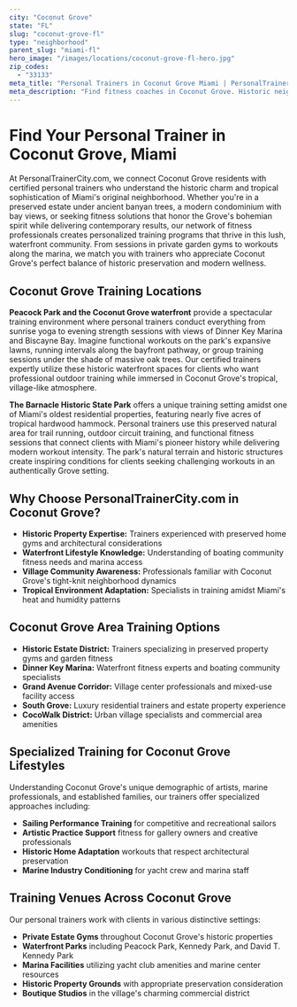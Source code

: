 ```yaml
---
city: "Coconut Grove"
state: "FL"
slug: "coconut-grove-fl"
type: "neighborhood"
parent_slug: "miami-fl"
hero_image: "/images/locations/coconut-grove-fl-hero.jpg"
zip_codes:
  - "33133"
meta_title: "Personal Trainers in Coconut Grove Miami | PersonalTrainerCity.com"
meta_description: "Find fitness coaches in Coconut Grove. Historic neighborhood training, waterfront workouts, and luxury wellness in this Miami enclave."
---
```


# Find Your Personal Trainer in Coconut Grove, Miami

At PersonalTrainerCity.com, we connect Coconut Grove residents with certified personal trainers who understand the historic charm and tropical sophistication of Miami's original neighborhood. Whether you're in a preserved estate under ancient banyan trees, a modern condominium with bay views, or seeking fitness solutions that honor the Grove's bohemian spirit while delivering contemporary results, our network of fitness professionals creates personalized training programs that thrive in this lush, waterfront community. From sessions in private garden gyms to workouts along the marina, we match you with trainers who appreciate Coconut Grove's perfect balance of historic preservation and modern wellness.

## Coconut Grove Training Locations

**Peacock Park and the Coconut Grove waterfront** provide a spectacular training environment where personal trainers conduct everything from sunrise yoga to evening strength sessions with views of Dinner Key Marina and Biscayne Bay. Imagine functional workouts on the park's expansive lawns, running intervals along the bayfront pathway, or group training sessions under the shade of massive oak trees. Our certified trainers expertly utilize these historic waterfront spaces for clients who want professional outdoor training while immersed in Coconut Grove's tropical, village-like atmosphere.

**The Barnacle Historic State Park** offers a unique training setting amidst one of Miami's oldest residential properties, featuring nearly five acres of tropical hardwood hammock. Personal trainers use this preserved natural area for trail running, outdoor circuit training, and functional fitness sessions that connect clients with Miami's pioneer history while delivering modern workout intensity. The park's natural terrain and historic structures create inspiring conditions for clients seeking challenging workouts in an authentically Grove setting.

## Why Choose PersonalTrainerCity.com in Coconut Grove?

*   **Historic Property Expertise:** Trainers experienced with preserved home gyms and architectural considerations
*   **Waterfront Lifestyle Knowledge:** Understanding of boating community fitness needs and marina access
*   **Village Community Awareness:** Professionals familiar with Coconut Grove's tight-knit neighborhood dynamics
*   **Tropical Environment Adaptation:** Specialists in training amidst Miami's heat and humidity patterns

## Coconut Grove Area Training Options

- **Historic Estate District:** Trainers specializing in preserved property gyms and garden fitness
- **Dinner Key Marina:** Waterfront fitness experts and boating community specialists
- **Grand Avenue Corridor:** Village center professionals and mixed-use facility access
- **South Grove:** Luxury residential trainers and estate property experience
- **CocoWalk District:** Urban village specialists and commercial area amenities

## Specialized Training for Coconut Grove Lifestyles

Understanding Coconut Grove's unique demographic of artists, marine professionals, and established families, our trainers offer specialized approaches including:

*   **Sailing Performance Training** for competitive and recreational sailors
*   **Artistic Practice Support** fitness for gallery owners and creative professionals
*   **Historic Home Adaptation** workouts that respect architectural preservation
*   **Marine Industry Conditioning** for yacht crew and marina staff

## Training Venues Across Coconut Grove

Our personal trainers work with clients in various distinctive settings:
- **Private Estate Gyms** throughout Coconut Grove's historic properties
- **Waterfront Parks** including Peacock Park, Kennedy Park, and David T. Kennedy Park
- **Marina Facilities** utilizing yacht club amenities and marine center resources
- **Historic Property Grounds** with appropriate preservation consideration
- **Boutique Studios** in the village's charming commercial district
